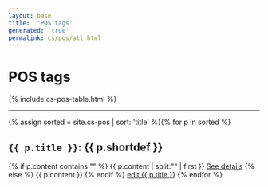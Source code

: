 ```yaml
---
layout: base
title:  'POS tags'
generated: 'true'
permalink: cs/pos/all.html
---
```


# POS tags

{% include cs-pos-table.html %}

----------

{% assign sorted = site.cs-pos | sort: 'title' %}{% for p in sorted %}
<a id="al-cs-pos/{{ p.title }}" class="al-dest"/>
<h2><code>{{ p.title }}</code>: {{ p.shortdef }}</h2>
{% if p.content contains "<!--details-->" %}    
{{ p.content | split:"<!--details-->" | first }}
<a href="{{ p.title }}" class="al-doc">See details</a>
{% else %}
{{ p.content }}
{% endif %}
<a href="{{ site.git_edit }}/{% if p.collection %}{{ p.relative_path }}{% else %}{{ p.path }}{% endif %}" target="#">edit {{ p.title }}</a>
{% endfor %}
